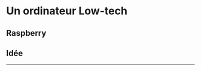 

# Un ordinateur Low-tech


## Raspberry

## Idée








    
    
    
    
    
---
    
<script type="text/javascript" src="https://konsilion.github.io/katalog-setup/js/slider-nav.js" defer></script>
<script type="text/javascript" src="https://konsilion.github.io/katalog-setup/js/modif-page.js" defer></script>
<script type="text/javascript" src="https://konsilion.github.io/katalog-setup/js/add-page.js" defer></script>
